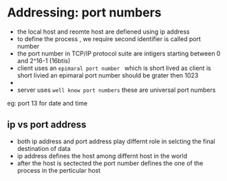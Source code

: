 # Addressing: port numbers

- the local host and reomte host are defiened using ip address
- to define the process , we require second identifier is called port number
- the port number in TCP/IP protocol suite are intigers starting between 0 and 2^16-1 (16btis)
- client uses an `epimaral port number ` which is short lived as client is short livied an epimaral port number should be grater then 1023
-
- server uses `well know port numbers` these are universal port numbers

eg: port 13 for date and time

## ip vs port address

- both ip address and port address play differnt role in selcting the final destination of data
- ip address defines the host among differnt host in the world
- after the host is sectected the port number defines the one of the process in the perticular host
